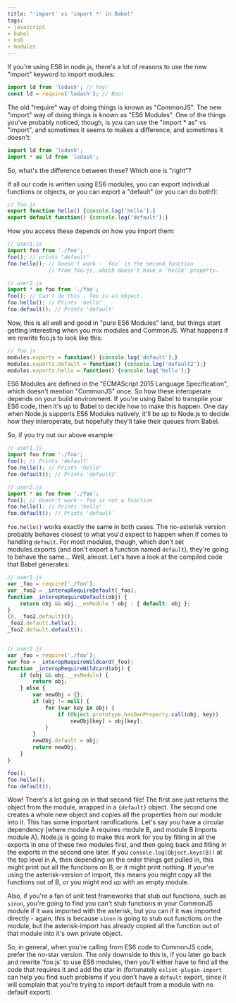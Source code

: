 ```yaml
---
title: "'import' vs 'import *' in Babel"
tags:
- javascript
- babel
- es6
- modules
---
```


If you're using ES6 in node.js, there's a lot of reasons to use the new "import" keyword to import modules:

```js
import ld from 'lodash'; // Yay!
const ld = require('lodash'); // Boo!
```

The old "require" way of doing things is known as "CommonJS".  The new "import" way of doing things is known as "ES6 Modules".  One of the things you've probably noticed, though, is you can use the "import * as" vs "import", and sometimes it seems to makes a difference, and sometimes it doesn't:

```js
import ld from 'lodash';
import * as ld from 'lodash';
```

So, what's the difference between these?  Which one is "right"?

<!--more-->

If all our code is written using ES6 modules, you can export individual functions or objects, or you can export a "default" (or you can do both!):

```js
// foo.js
export function hello() {console.log('hello');}
export default function() {console.log('default');}
```

How you access these depends on how you import them:

```js
// user1.js
import foo from './foo';
foo(); // prints "default"
foo.hello(); // Doesn't work - `foo` is the second function
             // from foo.js, which doesn't have a 'hello' property.

// user2.js
import * as foo from './foo';
foo(); // Can't do this - foo is an object.
foo.hello(); // Prints 'hello'
foo.default(); // Prints 'default'
```

Now, this is all well and good in "pure ES6 Modules" land, but things start getting interesting when you mix modules and CommonJS.  What happens if we rewrite foo.js to look like this:

```js
// foo.js
modules.exports = function() {console.log('default');}
modules.exports.default = function() {console.log('default2');}
modules.exports.hello = function() {console.log('hello');}
```

ES6 Modules are defined in the "ECMAScript 2015 Language Specification", which doesn't mention "CommonJS" once.  So how these interoperate depends on your build environment.  If you're using Babel to transpile your ES6 code, then it's up to Babel to decide how to make this happen.  One day when Node.js supports ES6 Modules natively, it'll be up to Node.js to decide how they interoperate, but hopefully they'll take their queues from Babel.

So, if you try out our above example:

```js
// user1.js
import foo from './foo';
foo(); // Prints 'default'
foo.hello(); // Prints 'hello'
foo.default(); // Prints 'default2'

// user2.js
import * as foo from './foo';
foo(); // Doesn't work - foo is not a function.
foo.hello(); // Prints 'hello'
foo.default(); // Prints 'default'
```

`foo.hello()` works exactly the same in both cases.  The no-asterisk version probably behaves closest to what you'd expect to happen when if comes to handling `default`.  For most modules, though, which don't set modules.exports (and don't export a function named `default`), they're going to behave the same...  Well, almost.  Let's have a look at the compiled code that Babel generates:

```js
// user1.js
var _foo = require('./foo');
var _foo2 = _interopRequireDefault(_foo);
function _interopRequireDefault(obj) {
    return obj && obj.__esModule ? obj : { default: obj };
}
(0, _foo2.default)();
_foo2.default.hello();
_foo2.default.default();


// user2.js
var _foo = require('./foo');
var foo = _interopRequireWildcard(_foo);
function _interopRequireWildcard(obj) {
    if (obj && obj.__esModule) {
        return obj;
    } else {
        var newObj = {};
        if (obj != null) {
            for (var key in obj) {
                if (Object.prototype.hasOwnProperty.call(obj, key))
                    newObj[key] = obj[key];
            }
        }
        newObj.default = obj;
        return newObj;
    }
}

foo();
foo.hello();
foo.default();
```

Wow!  There's a lot going on in that second file!  The first one just returns the object from the module, wrapped in a `{default}` object.  The second one creates a whole new object and copies all the properties from our module into it.  This has some important ramifications.  Let's say you have a circular dependency (where module A requires module B, and module B imports module A).  Node.js is going to make this work for you by filling in all the exports in one of these two modules first, and then going back and filling in the exports in the second one later.  If you `console.log(Object.keys(B))` at the top level in A, then depending on the order things get pulled in, this might print out all the functions on B, or it might print nothing.  If your're using the asterisk-version of import, this means you might copy all the functions out of B, or you might end up with an empty module.

Also, if you're a fan of unit test frameworks that stub out functions, such as `sinon`, you're going to find you can't stub functions in your CommonJS module if it was imported with the asterisk, but you can if it was imported directly - again, this is because `sinon` is going to stub out functions on the module, but the asterisk-import has already copied all the function out of that module into it's own private object.

So, in general, when you're calling from ES6 code to CommonJS code, prefer the no-star version.  The only downside to this is, if you later go back and rewrite 'foo.js' to use ES6 modules, then you'll either have to find all the code that requires it and add the star in (fortunately `eslint-plugin-import` can help you find such problems if you don't have a `default` export, since it will complain that you're trying to import default from a module with no default export).

